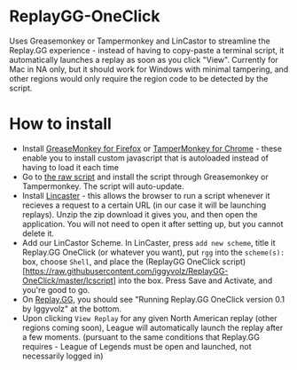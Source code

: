 # ReplayGG-OneClick
Uses Greasemonkey or Tampermonkey and LinCastor to streamline the Replay.GG experience - instead of having to copy-paste a terminal script, it automatically launches a replay as soon as you click "View".  Currently for Mac in NA only, but it should work for Windows with minimal tampering, and other regions would only require the region code to be detected by the script.

# How to install
* Install [GreaseMonkey for Firefox](https://addons.mozilla.org/en-us/firefox/addon/greasemonkey/) or [TamperMonkey for Chrome](https://chrome.google.com/webstore/detail/tampermonkey/dhdgffkkebhmkfjojejmpbldmpobfkfo) - these enable you to install custom javascript that is autoloaded instead of having to load it each time
* Go to [the raw script](https://raw.githubusercontent.com/iggyvolz/ReplayGG-OneClick/master/script.user.js) and install the script through Greasemonkey or Tampermonkey.  The script will auto-update.
* Install [Lincaster](https://onflapp.wordpress.com/lincastor/) - this allows the browser to run a script whenever it recieves a request to a certain URL (in our case it will be launching replays).  Unzip the zip download it gives you, and then open the application.  You will not need to open it after setting up, but you cannot delete it.
* Add our LinCastor Scheme.  In LinCaster, press `add new scheme`, title it Replay.GG OneClick (or whatever you want), put `rgg` into the `scheme(s):` box, choose `Shell`, and place the (ReplayGG OneClick script)[https://raw.githubusercontent.com/iggyvolz/ReplayGG-OneClick/master/lcscript] into the box.  Press Save and Activate, and you're good to go.
* On [Replay.GG](http://www.replay.gg), you should see "Running Replay.GG OneClick version 0.1 by Iggyvolz" at the bottom.
* Upon clicking `View Replay` for any given North American replay (other regions coming soon), League will automatically launch the replay after a few moments. (pursuant to the same conditions that Replay.GG requires - League of Legends must be open and launched, not necessarily logged in)
